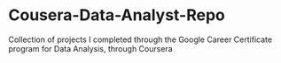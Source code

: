 # Cousera-Data-Analyst-Repo
Collection of projects I completed through the Google Career Certificate program for Data Analysis, through Coursera
